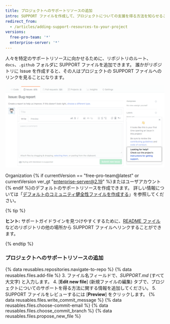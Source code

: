 ```yaml
---
title: プロジェクトへのサポートリソースの追加
intro: SUPPORT ファイルを作成して、プロジェクトについての支援を得る方法を知らせることができます。
redirect_from:
  - /articles/adding-support-resources-to-your-project
versions:
  free-pro-team: '*'
  enterprise-server: '*'
---
```


人々を特定のサポートリソースに向かせるために、リポジトリのルート、`docs`、`.github` フォルダに SUPPORT ファイルを追加できます。 誰かがリポジトリに Issue を作成すると、その人はプロジェクトの SUPPORT ファイルへのリンクを見ることになります。

![サポートガイドライン](/assets/images/help/issues/support_guidelines_in_issue.png)

Organization {% if currentVersion == "free-pro-team@latest" or currentVersion ver_gt "enterprise-server@2.19" %}またはユーザアカウント{% endif %}のデフォルトのサポートリソースを作成できます。 詳しい情報については「[デフォルトのコミュニティ健全性ファイルを作成する](/github/building-a-strong-community/creating-a-default-community-health-file)」を参照してください。

{% tip %}

**ヒント:** サポートガイドラインを見つけやすくするために、[README ファイル](/articles/about-readmes/)などのリポジトリの他の場所から SUPPORT ファイルへリンクすることができます。

{% endtip %}

### プロジェクトへのサポートリソースの追加

{% data reusables.repositories.navigate-to-repo %}
{% data reusables.files.add-file %}
3. ファイル名フィールドで、*SUPPORT.md* (すべて大文字) と入力します。
4. [**Edit new file**] (新規ファイルの編集) タブで、プロジェクトについてのサポートを得る方法に関する情報を追加してください。
5. SUPPORT ファイルをレビューするには [**Preview**] をクリックします。
{% data reusables.files.write_commit_message %}
{% data reusables.files.choose-commit-email %}
{% data reusables.files.choose_commit_branch %}
{% data reusables.files.propose_new_file %}
